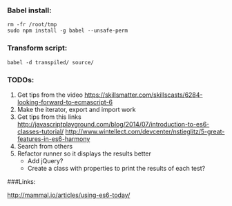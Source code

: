 ### Babel install:

```
rm -fr /root/tmp
sudo npm install -g babel --unsafe-perm
```

### Transform script:

```
babel -d transpiled/ source/
```

### TODOs:

1. Get tips from the video
https://skillsmatter.com/skillscasts/6284-looking-forward-to-ecmascript-6
2. Make the iterator, export and import work
3. Get tips from this links
http://javascriptplayground.com/blog/2014/07/introduction-to-es6-classes-tutorial/
http://www.wintellect.com/devcenter/nstieglitz/5-great-features-in-es6-harmony
4. Search from others
5. Refactor runner so it displays the results better
    + Add jQuery?
    + Create a class with properties to print the results of each test?


###Links:

http://mammal.io/articles/using-es6-today/
